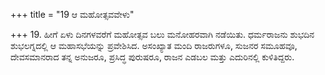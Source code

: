 +++
title = "19 ಆ ಮಹೋತ್ಸವವೇಳು"

+++
19. ಹೀಗೆ ಏಳು ದಿನಗಳವರೆಗೆ ಮಹೋತ್ಸವ ಬಲು ಮನೋಹರವಾಗಿ ನಡೆಯಿತು. ಧರ್ಮರಾಜನು ಶುಭದಿನ ಶುಭಲಗ್ನದಲ್ಲಿ ಆ ಮಹಾಸಭೆಯನ್ನು ಪ್ರವೇಶಿಸಿದ. ಅಸಂಖ್ಯಾತ ಮಂದಿ ರಾಜರುಗಳೂ, ಸುಜನರ ಸಮೂಹವೂ, ದೇವಸಮಾನರಾದ ತನ್ನ ಅನುಜರೂ, ಪ್ರಸಿದ್ಧ ಪುರುಷರೂ, ರಾಜನ ಎಡಬಲ ಮತ್ತು ಎದುರಿನಲ್ಲಿ ಕುಳಿತಿದ್ದರು.